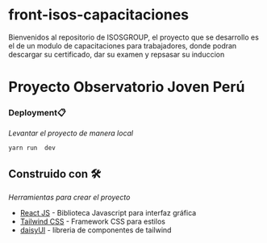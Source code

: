 # front-isos-capacitaciones
Bienvenidos al repositorio de ISOSGROUP, el proyecto que se desarrollo es el de un modulo de capacitaciones para trabajadores, donde podran descargar su certificado, dar su examen y repsasar su induccion
# Proyecto Observatorio Joven Perú

### Deployment📋

_Levantar el proyecto de manera local_

```
yarn run  dev
```

## Construido con 🛠️

_Herramientas para crear el proyecto_

* [React JS](https://es.reactjs.org/) - Biblioteca Javascript para interfaz gráfica 
* [Tailwind CSS](https://tailwindcss.com/) - Framework CSS para estilos
* [daisyUI](https://daisyui.com/) - libreria de componentes de tailwind 
